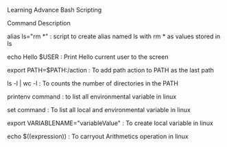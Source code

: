Learning Advance Bash Scripting

Command                Description

alias ls="rm *"  : script to create alias named ls with rm * as values stored in ls

echo Hello $USER  : Print Hello current user to the screen

export PATH=$PATH:/action  : To add path action to PATH as the last path

ls -l | wc -l  : To counts the number of directories in the PATH

printenv command : to list all environmental variable in linux

set command : To list all local and environmental variable in linux

export VARIABLENAME="variableValue" : To create local variable in linux

echo $((expression)) : To carryout Arithmetics operation in linux


